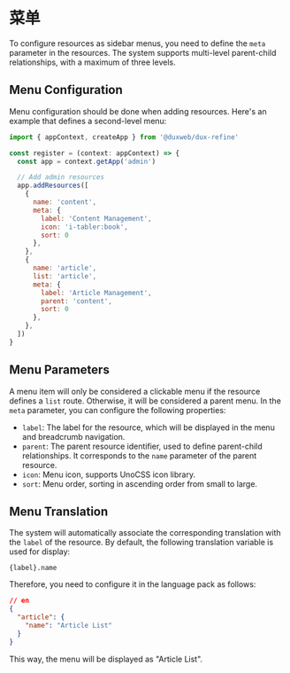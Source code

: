 # 菜单

To configure resources as sidebar menus, you need to define the `meta` parameter in the resources. The system supports multi-level parent-child relationships, with a maximum of three levels.

## Menu Configuration

Menu configuration should be done when adding resources. Here's an example that defines a second-level menu:

```js
import { appContext, createApp } from '@duxweb/dux-refine'

const register = (context: appContext) => {
  const app = context.getApp('admin')

  // Add admin resources
  app.addResources([
    {
      name: 'content',
      meta: {
        label: 'Content Management',
        icon: 'i-tabler:book',
        sort: 0
      },
    },
    {
      name: 'article',
      list: 'article',
      meta: {
        label: 'Article Management',
        parent: 'content',
        sort: 0
      },
    },
  ])
}
```

## Menu Parameters

A menu item will only be considered a clickable menu if the resource defines a `list` route. Otherwise, it will be considered a parent menu. In the `meta` parameter, you can configure the following properties:

- `label`: The label for the resource, which will be displayed in the menu and breadcrumb navigation.
- `parent`: The parent resource identifier, used to define parent-child relationships. It corresponds to the `name` parameter of the parent resource.
- `icon`: Menu icon, supports UnoCSS icon library.
- `sort`: Menu order, sorting in ascending order from small to large.

## Menu Translation

The system will automatically associate the corresponding translation with the `label` of the resource. By default, the following translation variable is used for display:

```
{label}.name
```

Therefore, you need to configure it in the language pack as follows:

```json
// en
{
  "article": {
    "name": "Article List"
  }
}
```

This way, the menu will be displayed as "Article List".